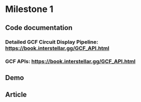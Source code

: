 # Milestone 1

## Code documentation

### Detailed GCF Circuit Display Pipeline: https://book.interstellar.gg/GCF_API.html 



### GCF APIs: https://book.interstellar.gg/GCF_API.html


## Demo

## Article